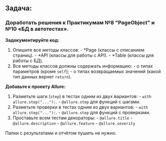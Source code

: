 ## **Задача:**

### **Доработать решения к Практикумам №8 "PageObject" и №10 «БД в автотестах».**

**Задокументируйте код:**
1. Опишите все методы классов:
        - *Page (классы с описанием страниц).
        - *API (классы для работы с API).
        - *Table (классы для работы с БД).
2. Все методы классов должны содержать информацию:
        - о типах параметров (кроме `self`);
        - о типах возвращаемых значений (какой тип данных вернет `return`).

**Добавьте к проекту Allure:**
1. Разметьте шаги (`step`) в тестах одним из двух вариантов:
        - `with allure.step("..."):`.
        - `@allure.step` для функций с шагами.
2. Разметьте проверки в тестах одним из двух вариантов:
        - `with allure.step("..."):`.
        - `@allure.step` для функций с проверками.
3. Проставьте всем тестам декораторы:
        - `@allure.title`
        - `@allure.description`
        - `@allure.feature`
        - `@allure.severity`

Папки с результатами и отчётом пушить не нужно.
